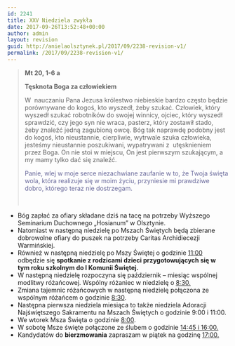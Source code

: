 ```yaml
---
id: 2241
title: XXV Niedziela zwykła
date: 2017-09-26T13:52:48+00:00
author: admin
layout: revision
guid: http://anielaolsztynek.pl/2017/09/2238-revision-v1/
permalink: /2017/09/2238-revision-v1/
---
```

> **Mt 20, 1-6 a**
> 
> **Tęsknota Boga za człowiekiem**
> 
> W  nauczaniu Pana Jezusa królestwo niebieskie bardzo często będzie porównywane do kogoś, kto wyszedł, żeby szukać. Człowiek, który wyszedł szukać robotników do swojej winnicy, ojciec, który wyszedł sprawdzić, czy jego syn nie wraca, pasterz, który zostawił stado, żeby znaleźć jedną zagubioną owcę. Bóg tak naprawdę podobny jest do kogoś, kto nieustannie, cierpliwie, wytrwale szuka człowieka, jesteśmy nieustannie poszukiwani, wypatrywani z  utęsknieniem przez Boga. On nie stoi w miejscu, On jest pierwszym szukającym, a my mamy tylko dać się znaleźć.
> 
> <span style="color: #666699;">Panie, wlej w moje serce niezachwiane zaufanie w to, że Twoja święta wola, która realizuje się w moim życiu, przyniesie mi prawdziwe dobro, którego teraz nie dostrzegam.</span>
> 
> &nbsp;

  * Bóg zapłać za ofiary składane dziś na tacę na potrzeby Wyższego Seminarium Duchownego „Hosianum” w Olsztynie.
  * Natomiast w następną niedzielę po Mszach Świętych będą zbierane dobrowolne ofiary do puszek na potrzeby Caritas Archidiecezji Warmińskiej.
  * Również w następną niedzielę po Mszy Świętej o godzinie <span style="text-decoration: underline;">11:00</span> odbędzie się **spotkanie z rodzicami dzieci przygotowujących się w tym roku szkolnym do I Komunii Świętej.**
  * W następną niedzielę rozpoczyna się październik – miesiąc wspólnej modlitwy różańcowej. Wspólny różaniec w niedzielę o <span style="text-decoration: underline;">8:30.</span>
  * Zmiana tajemnic różańcowych w następną niedzielę połączona ze wspólnym różańcem o godzinie <span style="text-decoration: underline;">8:30</span>.
  * Następna pierwsza niedziela miesiąca to także niedziela Adoracji Najświętszego Sakramentu na Mszach Świętych o godzinie 9:00 i 11:00.
  * We wtorek Msza Święta o godzinie <span style="text-decoration: underline;">8:00</span>.
  * W sobotę Msze święte połączone ze ślubem o godzinie <span style="text-decoration: underline;">14:45 i 16:00.</span>
  * Kandydatów do **bierzmowania** zapraszam w piątek na godzinę <span style="text-decoration: underline;">17:00.</span>